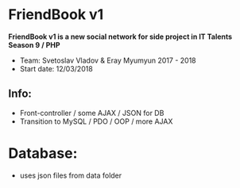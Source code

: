 # FriendBook v1
**FriendBook v1 is a new social network for side project in IT Talents Season 9 / PHP**
- Team: Svetoslav Vladov & Eray Myumyun 2017 - 2018
- Start date: 12/03/2018

## Info:
- Front-controller / some AJAX / JSON for DB
- Transition to MySQL / PDO / OOP / more AJAX

# Database:
- uses json files from data folder

